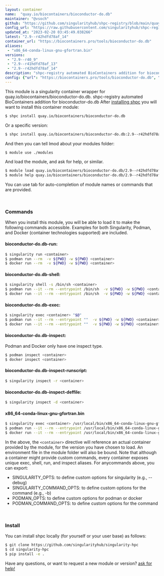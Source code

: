 ```yaml
---
layout: container
name:  "quay.io/biocontainers/bioconductor-do.db"
maintainer: "@vsoch"
github: "https://github.com/singularityhub/shpc-registry/blob/main/quay.io/biocontainers/bioconductor-do.db/container.yaml"
config_url: "https://raw.githubusercontent.com/singularityhub/shpc-registry/main/quay.io/biocontainers/bioconductor-do.db/container.yaml"
updated_at: "2023-02-20 03:45:49.038266"
latest: "2.9--r42hdfd78af_14"
container_url: "https://biocontainers.pro/tools/bioconductor-do.db"
aliases:
 - "x86_64-conda-linux-gnu-gfortran.bin"
versions:
 - "2.9--r40_9"
 - "2.9--r41hdfd78af_13"
 - "2.9--r42hdfd78af_14"
description: "shpc-registry automated BioContainers addition for bioconductor-do.db"
config: {"url": "https://biocontainers.pro/tools/bioconductor-do.db", "maintainer": "@vsoch", "description": "shpc-registry automated BioContainers addition for bioconductor-do.db", "latest": {"2.9--r42hdfd78af_14": "sha256:9e4cc60ca7c0f47c84ff2490d1bfd5dc7eaa2d90a01bc2808f51f71a68b8e6bc"}, "tags": {"2.9--r40_9": "sha256:b014006c35272c7680c1ca330c68c63b3efab10650047aaa4bba5ce8f841bfe5", "2.9--r41hdfd78af_13": "sha256:74c497703db0123cf4248a511004ff5a0973ec66539a2988e457c92492b51aad", "2.9--r42hdfd78af_14": "sha256:9e4cc60ca7c0f47c84ff2490d1bfd5dc7eaa2d90a01bc2808f51f71a68b8e6bc"}, "docker": "quay.io/biocontainers/bioconductor-do.db", "aliases": {"x86_64-conda-linux-gnu-gfortran.bin": "/usr/local/bin/x86_64-conda-linux-gnu-gfortran.bin"}}
---
```


This module is a singularity container wrapper for quay.io/biocontainers/bioconductor-do.db.
shpc-registry automated BioContainers addition for bioconductor-do.db
After [installing shpc](#install) you will want to install this container module:


```bash
$ shpc install quay.io/biocontainers/bioconductor-do.db
```

Or a specific version:

```bash
$ shpc install quay.io/biocontainers/bioconductor-do.db:2.9--r42hdfd78af_14
```

And then you can tell lmod about your modules folder:

```bash
$ module use ./modules
```

And load the module, and ask for help, or similar.

```bash
$ module load quay.io/biocontainers/bioconductor-do.db/2.9--r42hdfd78af_14
$ module help quay.io/biocontainers/bioconductor-do.db/2.9--r42hdfd78af_14
```

You can use tab for auto-completion of module names or commands that are provided.

<br>

### Commands

When you install this module, you will be able to load it to make the following commands accessible.
Examples for both Singularity, Podman, and Docker (container technologies supported) are included.

#### bioconductor-do.db-run:

```bash
$ singularity run <container>
$ podman run --rm  -v ${PWD} -w ${PWD} <container>
$ docker run --rm  -v ${PWD} -w ${PWD} <container>
```

#### bioconductor-do.db-shell:

```bash
$ singularity shell -s /bin/sh <container>
$ podman run --it --rm --entrypoint /bin/sh  -v ${PWD} -w ${PWD} <container>
$ docker run --it --rm --entrypoint /bin/sh  -v ${PWD} -w ${PWD} <container>
```

#### bioconductor-do.db-exec:

```bash
$ singularity exec <container> "$@"
$ podman run --it --rm --entrypoint ""  -v ${PWD} -w ${PWD} <container> "$@"
$ docker run --it --rm --entrypoint ""  -v ${PWD} -w ${PWD} <container> "$@"
```

#### bioconductor-do.db-inspect:

Podman and Docker only have one inspect type.

```bash
$ podman inspect <container>
$ docker inspect <container>
```

#### bioconductor-do.db-inspect-runscript:

```bash
$ singularity inspect -r <container>
```

#### bioconductor-do.db-inspect-deffile:

```bash
$ singularity inspect -d <container>
```


#### x86_64-conda-linux-gnu-gfortran.bin

```bash
$ singularity exec <container> /usr/local/bin/x86_64-conda-linux-gnu-gfortran.bin
$ podman run --it --rm --entrypoint /usr/local/bin/x86_64-conda-linux-gnu-gfortran.bin   -v ${PWD} -w ${PWD} <container> -c " $@"
$ docker run --it --rm --entrypoint /usr/local/bin/x86_64-conda-linux-gnu-gfortran.bin   -v ${PWD} -w ${PWD} <container> -c " $@"
```



In the above, the `<container>` directive will reference an actual container provided
by the module, for the version you have chosen to load. An environment file in the
module folder will also be bound. Note that although a container
might provide custom commands, every container exposes unique exec, shell, run, and
inspect aliases. For anycommands above, you can export:

 - SINGULARITY_OPTS: to define custom options for singularity (e.g., --debug)
 - SINGULARITY_COMMAND_OPTS: to define custom options for the command (e.g., -b)
 - PODMAN_OPTS: to define custom options for podman or docker
 - PODMAN_COMMAND_OPTS: to define custom options for the command

<br>

### Install

You can install shpc locally (for yourself or your user base) as follows:

```bash
$ git clone https://github.com/singularityhub/singularity-hpc
$ cd singularity-hpc
$ pip install -e .
```

Have any questions, or want to request a new module or version? [ask for help!](https://github.com/singularityhub/singularity-hpc/issues)
